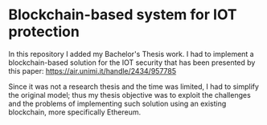 # Blockchain-based system for IOT protection

In this repository I added my Bachelor's Thesis work. 
I had to implement a blockchain-based solution for the IOT security that has been presented by this paper:
https://air.unimi.it/handle/2434/957785

Since it was not a research thesis and the time was limited, I had to simplify the original model; thus my thesis objective was to exploit the challenges and the problems of implementing such solution using an existing blockchain, more specifically Ethereum.

